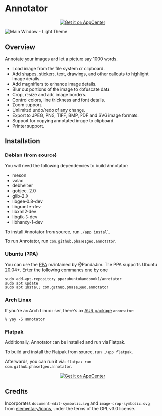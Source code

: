 # Annotator

<p align="center">
  <a href="https://appcenter.elementary.io/com.github.phase1geo.annotator">
    <img src="https://appcenter.elementary.io/badge.svg" alt="Get it on AppCenter"/>
  </a>
</p>

![<center><b>Main Window - Light Theme</b></center>](https://raw.githubusercontent.com/phase1geo/Annotator/master/data/screenshots/screenshot-light.png "Image Annotation for Elementary OS")

## Overview

Annotate your images and let a picture say 1000 words.

- Load image from the file system or clipboard.
- Add shapes, stickers, text, drawings, and other callouts to highlight image details.
- Add magnifiers to enhance image details.
- Blur out portions of the image to obfuscate data.
- Crop, resize and add image borders.
- Control colors, line thickness and font details.
- Zoom support.
- Unlimited undo/redo of any change.
- Export to JPEG, PNG, TIFF, BMP, PDF and SVG image formats.
- Support for copying annotated image to clipboard.
- Printer support.

## Installation

### Debian (from source)

You will need the following dependencies to build Annotator:

- meson
- valac
- debhelper
- gobject-2.0
- glib-2.0
- libgee-0.8-dev
- libgranite-dev
- libxml2-dev
- libgtk-3-dev
- libhandy-1-dev

To install Annotator from source, run `./app install`.

To run Annotator, run `com.github.phase1geo.annotator`.

### Ubuntu (PPA)

You can use the [PPA](https://launchpad.net/~ubuntuhandbook1/+archive/ubuntu/annotator/) maintained by @PandaJim. The PPA supports Ubuntu 20.04+. Enter the following commands one by one

```
sudo add-apt-repository ppa:ubuntuhandbook1/annotator
sudo apt update
sudo apt install com.github.phase1geo.annotator
```

### Arch Linux

If you're an Arch Linux user, there's an
[AUR package](https://aur.archlinux.org/packages/annotator/)
`annotator`:

```
% yay -S annotator
```

### Flatpak

Additionally, Annotator can be installed and run via Flatpak.

To build and install the Flatpak from source, run `./app flatpak`.

Afterwards, you can run it via: `flatpak run com.github.phase1geo.annotator`.

<p align="center">
  <a href="https://appcenter.elementary.io/com.github.phase1geo.annotator">
    <img src="https://appcenter.elementary.io/badge.svg" alt="Get it on AppCenter"/>
  </a>
</p>

## Credits

Incorporates `document-edit-symbolic.svg` and `image-crop-symbolic.svg` from
[elementary/icons](https://github.com/elementary/icons/tree/main/actions/symbolic),
under the terms of the GPL v3.0 license.
